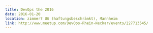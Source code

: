 ```yaml
---
title: DevOps the 2016
date: 2016-01-20
location: zimmer7 UG (haftungsbeschränkt), Mannheim
link: http://www.meetup.com/DevOps-Rhein-Neckar/events/227713545/
---
```

